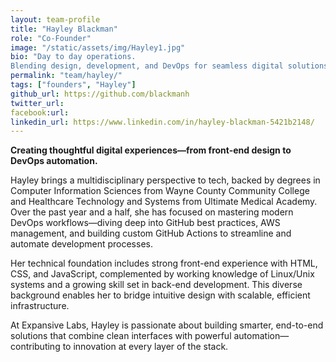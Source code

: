 ```yaml
---
layout: team-profile
title: "Hayley Blackman"
role: "Co-Founder"
image: "/static/assets/img/Hayley1.jpg"
bio: "Day to day operations. 
Blending design, development, and DevOps for seamless digital solutions."
permalink: "team/hayley/"
tags: ["founders", "Hayley"]
github_url: https://github.com/blackmanh
twitter_url:
facebook:url:
linkedin_url: https://www.linkedin.com/in/hayley-blackman-5421b2148/
---
```


**Creating thoughtful digital experiences—from front-end design to DevOps automation.**

Hayley brings a multidisciplinary perspective to tech, backed by degrees in Computer Information Sciences from Wayne County Community College and Healthcare Technology and Systems from Ultimate Medical Academy. Over the past year and a half, she has focused on mastering modern DevOps workflows—diving deep into GitHub best practices, AWS management, and building custom GitHub Actions to streamline and automate development processes.

Her technical foundation includes strong front-end experience with HTML, CSS, and JavaScript, complemented by working knowledge of Linux/Unix systems and a growing skill set in back-end development. This diverse background enables her to bridge intuitive design with scalable, efficient infrastructure.

At Expansive Labs, Hayley is passionate about building smarter, end-to-end solutions that combine clean interfaces with powerful automation—contributing to innovation at every layer of the stack.